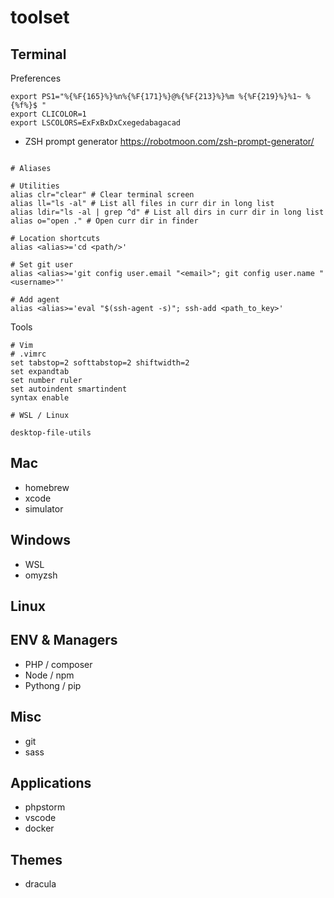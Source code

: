 # toolset

## Terminal

Preferences
```shell
export PS1="%{%F{165}%}%n%{%F{171}%}@%{%F{213}%}%m %{%F{219}%}%1~ %{%f%}$ "
export CLICOLOR=1
export LSCOLORS=ExFxBxDxCxegedabagacad
```

- ZSH prompt generator https://robotmoon.com/zsh-prompt-generator/

```shell

# Aliases

# Utilities
alias clr="clear" # Clear terminal screen
alias ll="ls -al" # List all files in curr dir in long list
alias ldir="ls -al | grep ^d" # List all dirs in curr dir in long list
alias o="open ." # Open curr dir in finder

# Location shortcuts
alias <alias>='cd <path/>'

# Set git user
alias <alias>='git config user.email "<email>"; git config user.name "<username>"'

# Add agent
alias <alias>='eval "$(ssh-agent -s)"; ssh-add <path_to_key>'
```

Tools
```shell
# Vim
# .vimrc
set tabstop=2 softtabstop=2 shiftwidth=2
set expandtab
set number ruler
set autoindent smartindent
syntax enable

# WSL / Linux

desktop-file-utils
```

## Mac
- homebrew
- xcode
- simulator
  
## Windows
- WSL
- omyzsh

## Linux

## ENV & Managers
- PHP / composer
- Node / npm
- Pythong / pip

## Misc
- git
- sass

## Applications
- phpstorm
- vscode
- docker

## Themes
- dracula
